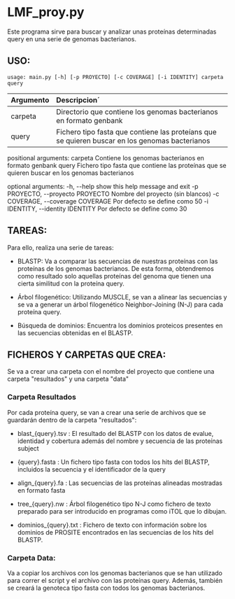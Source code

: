 # LMF_proy.py

Este programa sirve para buscar y analizar unas proteínas determinadas query en una serie de genomas bacterianos.

## USO:

`usage: main.py [-h] [-p PROYECTO] [-c COVERAGE] [-i IDENTITY] carpeta query`

| **Argumento**                           | **Descripcion´**                                                                                                     |
|:----------------------------------------|:----------------------------------------------------------------------------------------------------------------|
|carpeta                                 | Directorio que contiene los genomas bacterianos en formato genbank                                                                      |
|query                                   | Fichero tipo fasta que contiene las proteíans que se quieren buscar en         los genomas bacterianos                                             |

positional arguments:
  carpeta               Contiene los genomas bacterianos en formato genbank
  query                 Fichero tipo fasta que contiene las proteínas que se
                        quieren buscar en los genomas bacterianos

optional arguments:
  -h, --help            show this help message and exit
  -p PROYECTO, --proyecto PROYECTO
                        Nombre del proyecto (sin blancos)
  -c COVERAGE, --coverage COVERAGE
                        Por defecto se define como 50
  -i IDENTITY, --identity IDENTITY
                        Por defecto se define como 30

## TAREAS: 

Para ello, realiza una serie de tareas: 

 - BLASTP: Va a comparar las secuencias de nuestras proteínas con las proteínas de los genomas bacterianos. De esta forma, obtendremos como resultado solo aquellas proteínas del genoma que tienen una cierta similitud con la proteína query.
 
 - Árbol filogenético: Utilizando MUSCLE, se van a alinear las secuencias y se va a generar un árbol filogenético Neighbor-Joining (N-J) para cada proteína query.
 
 - Búsqueda de dominios: Encuentra los dominios proteicos presentes en las secuencias obtenidas en el BLASTP.
 
## FICHEROS Y CARPETAS QUE CREA:  

Se va a crear una carpeta con el nombre del proyecto que contiene una carpeta "resultados" y una carpeta "data"

### Carpeta Resultados

Por cada proteína query, se van a crear una serie de archivos que se guardarán dentro de la carpeta "resultados": 

- blast_{query}.tsv : El resultado del BLASTP con los datos de evalue, identidad y cobertura además del nombre y secuencia de las proteínas subject

- {query}.fasta : Un fichero tipo fasta con todos los hits del BLASTP, incluidos la secuencia y el identificador de la query

- align_{query}.fa : Las secuencias de las proteínas alineadas mostradas en formato fasta

- tree_{query}.nw : Árbol filogenético tipo N-J como fichero de texto preparado para ser introducido en programas como iTOL que lo dibujan.

- dominios_{query}.txt : Fichero de texto con información sobre los dominios de PROSITE encontrados en las secuencias de los hits del BLASTP.

### Carpeta Data:

Va a copiar los archivos con los genomas bacterianos que se han utilizado para correr el script y el archivo con las proteínas query. Además, también se creará la genoteca tipo fasta con todos los genomas bacterianos. 


